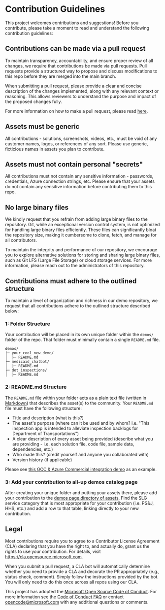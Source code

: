 # Contribution Guidelines
This project welcomes contributions and suggestions! Before you contribute, please take a moment to read and understand the following contribution guidelines:

## Contributions can be made via a pull request
To maintain transparency, accountability, and ensure proper review of all changes, we require that contributions be made via pull requests. Pull requests provide a structured way to propose and discuss modifications to this repo before they are merged into the main branch.

When submitting a pull request, please provide a clear and concise description of the changes implemented, along with any relevant context or reasoning. This allows reviewers to understand the purpose and impact of the proposed changes fully.

For more information on how to make a pull request, please read [here](./how_to_pull_request.md).

## Assets must be generic
All contributions - solutions, screenshots, videos, etc., must be void of any customer names, logos, or references of any sort. Please use generic, ficticious names in assets you plan to contribute.

## Assets must not contain personal "secrets"
All contributions must not contain any sensitive information - passwords, credentials, Azure connection strings, etc. Please ensure that your assets do not contain any sensitive information before contributing them to this repo.

## No large binary files
We kindly request that you refrain from adding large binary files to the repository. Git, while an exceptional version control system, is not optimized for handling large binary files efficiently. These files can significantly bloat the repository size, making it cumbersome to clone, fetch, and manage for all contributors.

To maintain the integrity and performance of our repository, we encourage you to explore alternative solutions for storing and sharing large binary files, such as Git LFS (Large File Storage) or cloud storage services. For more information, please reach out to the administrators of this repository.

## Contributions must adhere to the outlined structure
To maintain a level of organization and richness in our demo repository, we request that all contributions adhere to the outlined structure described below:

### 1: Folder Structure
Your contribution will be placed in its own unique folder within the `demos/` folder of the repo. That folder must minimally contain a single `README.md` file.
```
demos/
├─ your_cool_new_demo/
│  ├─ README.md
├─ medicaid_chatbot/
│  ├─ README.md
├─ dot_inspections/
│  ├─ README.md
```

### 2: README.md Structure
The `README.md` file within your folder acts as a plain text file (written in [Markdown](https://www.markdownguide.org/getting-started/)) that describes the asset(s) to the community. Your `README.md` file must have the following structure:
- Title and description (what is this?)
- The asset's purpose (where can it be used and by whom? i.e. "This inspection app is intended to alleviate inspection backlogs for Department of Transportations")
- A clear description of every asset being provided (describe what you are providing - i.e. each solution file, code file, sample data, dependencies, etc.)
- Who made this? (credit yourself and anyone you collaborated with)
- Version history (if applicable)

Please see [this GCC & Azure Commercial integration demo](./demos/GCC-to-Commercial/) as an example.

### 3: Add your contribution to all-up demos catalog page
After creating your unique folder and putting your assets there, please add your contribution to the [demos page directory of assets](./demos/). Find the SLG service category that is most appropriate for your contribution (i.e. PS&J, HHS, etc.) and add a row to that table, linking directly to your new contribution.

## Legal
Most contributions require you to agree to a Contributor License Agreement (CLA) declaring that you have the right to, and actually do, grant us
the rights to use your contribution. For details, visit https://cla.opensource.microsoft.com.

When you submit a pull request, a CLA bot will automatically determine whether you need to provide
a CLA and decorate the PR appropriately (e.g., status check, comment). Simply follow the instructions
provided by the bot. You will only need to do this once across all repos using our CLA.

This project has adopted the [Microsoft Open Source Code of Conduct](https://opensource.microsoft.com/codeofconduct/).
For more information see the [Code of Conduct FAQ](https://opensource.microsoft.com/codeofconduct/faq/) or
contact [opencode@microsoft.com](mailto:opencode@microsoft.com) with any additional questions or comments.
